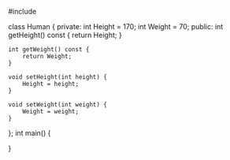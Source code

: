 #include <iostream>

class Human {
private:
    int Height = 170;
    int Weight = 70;
public:
    int getHeight() const {
        return Height;
    }

    int getWeight() const {
        return Weight;
    }

    void setHeight(int height) {
        Height = height;
    }

    void setWeight(int weight) {
        Weight = weight;
    }
};
int main() {

}
